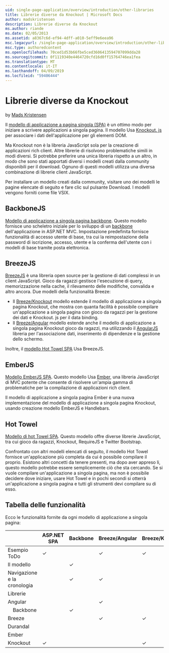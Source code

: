 ```yaml
---
uid: single-page-application/overview/introduction/other-libraries
title: Librerie diverse da Knockout | Microsoft Docs
author: madskristensen
description: Librerie diverse da Knockout
ms.author: riande
ms.date: 02/05/2013
ms.assetid: a8367c6d-ef94-4dff-a010-5eff9e6eea96
msc.legacyurl: /single-page-application/overview/introduction/other-libraries
msc.type: authoredcontent
ms.openlocfilehash: 70ced1d53b66fbe5ced3606413594707099dda28
ms.sourcegitcommit: 0f1119340e4464720cfd16d0ff15764746ea1fea
ms.translationtype: MT
ms.contentlocale: it-IT
ms.lasthandoff: 04/09/2019
ms.locfileid: "59406444"
---
```

# <a name="know-a-library-other-than-knockout"></a>Librerie diverse da Knockout

by [Mads Kristensen](https://github.com/madskristensen)

Il [modello di applicazione a pagina singola (SPA)](knockoutjs-template.md) è un ottimo modo per iniziare a scrivere applicazioni a singola pagina. Il modello Usa [Knockout. js](http://knockoutjs.com/) per associare i dati dell'applicazione per gli elementi DOM.

Ma Knockout non è la libreria JavaScript sola per la creazione di applicazioni rich client. Altre librerie di risolvono problematiche simili in modi diversi. Si potrebbe preferire una unica libreria rispetto a un altro, in modo che sono stati apportati diversi i modelli creati dalla community disponibili per il download. Ognuno di questi modelli utilizza una diversa combinazione di librerie client JavaScript.

Per installare un modello creati dalla community, visitare uno dei modelli le pagine elencate di seguito e fare clic sul pulsante Download. I modelli vengono forniti come file VSIX.

## <a name="backbonejs"></a>BackboneJS

[Modello di applicazione a singola pagina backbone](../templates/backbonejs-template.md). Questo modello fornisce uno scheletro iniziale per lo sviluppo di un [backbone](http://backbonejs.org/) dell'applicazione in ASP.NET MVC. Impostazione predefinita fornisce funzionalità di accesso utente di base, tra cui la reimpostazione della password di iscrizione, accesso, utente e la conferma dell'utente con i modelli di base tramite posta elettronica.

## <a name="breezejs"></a>BreezeJS

[BreezeJS](http://www.breezejs.com/?utm_source=ms-spa) è una libreria open source per la gestione di dati complessi in un client JavaScript. Gioco da ragazzi gestisce l'esecuzione di query, memorizzazione nella cache, il rilevamento delle modifiche, convalida e altro ancora. Due modelli della funzionalità Breeze:

- Il [Breeze/Knockout](../templates/breezeknockout-template.md) modello estende il modello di applicazione a singola pagina Knockout, che mostra con quanta facilità è possibile compilare un'applicazione a singola pagina con gioco da ragazzi per la gestione dei dati e Knockout. js per il data binding.
- Il [Breeze/Angular](../templates/breezeangular-template.md) modello estende anche il modello di applicazione a singola pagina Knockout gioco da ragazzi, ma utilizzando il [AngularJS](http://angularjs.org) libreria per l'associazione dati, inserimento di dipendenze e la gestione dello schermo.

Inoltre, il [modello Hot Towel SPA](../templates/hottowel-template.md) Usa BreezeJS.

## <a name="emberjs"></a>EmberJS

[Modello EmberJS SPA](../templates/emberjs-template.md). Questo modello Usa [Ember](http://emberjs.com/), una libreria JavaScript di MVC potente che consente di risolvere un'ampia gamma di problematiche per la compilazione di applicazioni rich client.

Il modello di applicazione a singola pagina Ember è una nuova implementazione del modello di applicazione a singola pagina Knockout, usando creazione modello EmberJS e Handlebars.

## <a name="hot-towel"></a>Hot Towel

[Modello di hot Towel SPA](../templates/hottowel-template.md). Questo modello offre diverse librerie JavaScript, tra cui gioco da ragazzi, Knockout, RequireJS e Twitter Bootstrap.

Confrontato con altri modelli elencati di seguito, il modello Hot Towel fornisce un'applicazione più completa da cui è possibile compilare il proprio. Esistono altri concetti da tenere presenti, ma dopo aver appreso li, questo modello potrebbe essere semplicemente ciò che sta cercando. Se si vuole compilare un'applicazione a singola pagina, ma non è possibile decidere dove iniziare, usare Hot Towel e in pochi secondi si otterrà un'applicazione a singola pagina e tutti gli strumenti devi compilare su di esso.

## <a name="feature-table"></a>Tabella delle funzionalità

Ecco le funzionalità fornite da ogni modello di applicazione a singola pagina:


|                        | ASP.NET SPA | Backbone | Breeze/Angular | Breeze/KO |  Ember   | Hot Towel |
|------------------------|-------------|----------|----------------|-----------|----------|-----------|
|      Esempio ToDo       |  &#10003;   |          |    &#10003;    | &#10003;  | &#10003; |           |
|     Il modello      |             | &#10003; |                |           |          | &#10003;  |
| Navigazione e la cronologia |             | &#10003; |    &#10003;    |           | &#10003; | &#10003;  |
|        Librerie       |             |          |                |           |          |           |
|        Angular         |             |          |    &#10003;    |           |          |           |
|    &#8195;Backbone     |             | &#10003; |                |           |          |           |
|         Breeze         |             |          |    &#10003;    | &#10003;  |          | &#10003;  |
|        Durandal        |             |          |                |           |          | &#10003;  |
|         Ember          |             |          |                |           | &#10003; |           |
|        Knockout        |  &#10003;   |          |                | &#10003;  |          | &#10003;  |

